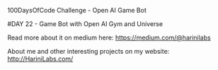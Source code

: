 100DaysOfCode Challenge - Open AI Game Bot

#DAY 22 - Game Bot with Open AI Gym and Universe

Read more about it on medium here: https://medium.com/@harinilabs

About me and other interesting projects on my website: http://HariniLabs.com/
